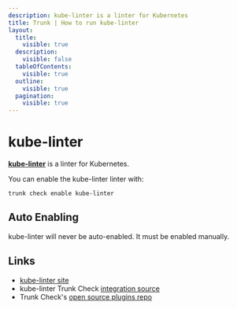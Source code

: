 ```yaml
---
description: kube-linter is a linter for Kubernetes
title: Trunk | How to run kube-linter
layout:
  title:
    visible: true
  description:
    visible: false
  tableOfContents:
    visible: true
  outline:
    visible: true
  pagination:
    visible: true
---
```


# kube-linter

[**kube-linter**](https://github.com/stackrox/kube-linter#readme) is a linter for Kubernetes.

You can enable the kube-linter linter with:

```shell
trunk check enable kube-linter
```

## Auto Enabling

kube-linter will never be auto-enabled. It must be enabled manually.





## Links

- [kube-linter site](https://github.com/stackrox/kube-linter#readme)
- kube-linter Trunk Check [integration source](https://github.com/trunk-io/plugins/tree/main/linters/kube-linter)
- Trunk Check's [open source plugins repo](https://github.com/trunk-io/plugins/tree/main)
